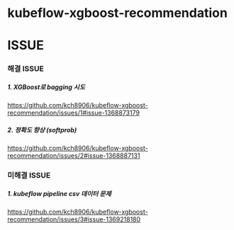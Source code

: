 # kubeflow-xgboost-recommendation


# ISSUE
### 해결 ISSUE
##### 1. XGBoost로 bagging 시도
https://github.com/kch8906/kubeflow-xgboost-recommendation/issues/1#issue-1368873179

##### 2. 정확도 향상 (softprob)
https://github.com/kch8906/kubeflow-xgboost-recommendation/issues/2#issue-1368887131

### 미해결 ISSUE
##### 1. kubeflow pipeline csv 데이터 문제 
https://github.com/kch8906/kubeflow-xgboost-recommendation/issues/3#issue-1369218180
